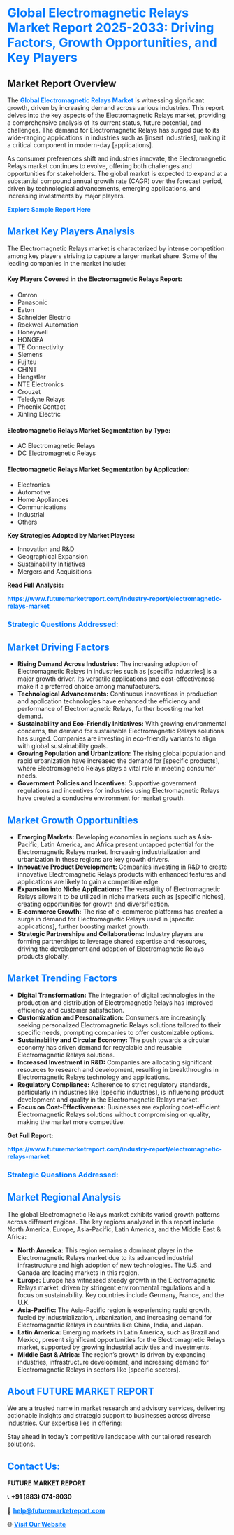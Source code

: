 <h1 style="color: #007BFF;">Global Electromagnetic Relays Market Report 2025-2033: Driving Factors, Growth Opportunities, and Key Players</h1>

<section id="overview">
<h2>Market Report Overview</h2>
<p>The <a href="https://www.futuremarketreport.com/industry-report/electromagnetic-relays-market" style="color: #007BFF; text-decoration: none;"><strong>Global Electromagnetic Relays Market</strong></a> is witnessing significant growth, driven by increasing demand across various industries. This report delves into the key aspects of the Electromagnetic Relays market, providing a comprehensive analysis of its current status, future potential, and challenges. The demand for Electromagnetic Relays has surged due to its wide-ranging applications in industries such as [insert industries], making it a critical component in modern-day [applications].</p>
<p>As consumer preferences shift and industries innovate, the Electromagnetic Relays market continues to evolve, offering both challenges and opportunities for stakeholders. The global market is expected to expand at a substantial compound annual growth rate (CAGR) over the forecast period, driven by technological advancements, emerging applications, and increasing investments by major players.</p>
</section>

<section id="overview">
<p><a href="https://www.futuremarketreport.com/request-sample/reportId=76197" style="color: #007BFF; text-decoration: none;"><strong>Explore Sample Report Here</strong></a></p>
</section>

<section id="key-players">
<h2 style="color: #007BFF;">Market Key Players Analysis</h2>
<p>The Electromagnetic Relays market is characterized by intense competition among key players striving to capture a larger market share. Some of the leading companies in the market include:</p>
<h4>Key Players Covered in the Electromagnetic Relays Report:</h4>
<ul><li>Omron</li><li>Panasonic</li><li>Eaton</li><li>Schneider Electric</li><li>Rockwell Automation</li><li>Honeywell</li><li>HONGFA</li><li>TE Connectivity</li><li>Siemens</li><li>Fujitsu</li><li>CHINT</li><li>Hengstler</li><li>NTE Electronics</li><li>Crouzet</li><li>Teledyne Relays</li><li>Phoenix Contact</li><li>Xinling Electric</li></ul>
<h4>Electromagnetic Relays Market Segmentation by Type:</h4>
<ul><li>AC Electromagnetic Relays</li><li>DC Electromagnetic Relays</li></ul>

<h4>Electromagnetic Relays Market Segmentation by Application:</h4>
<ul><li>Electronics</li><li>Automotive</li><li>Home Appliances</li><li>Communications</li><li>Industrial</li><li>Others</li></ul>
<p><strong>Key Strategies Adopted by Market Players:</strong></p>
<ul>
<li>Innovation and R&D</li>
<li>Geographical Expansion</li>
<li>Sustainability Initiatives</li>
<li>Mergers and Acquisitions</li>
</ul>
</section>

<section>
<p><strong>Read Full Analysis: </strong></p><a href="https://www.futuremarketreport.com/industry-report/electromagnetic-relays-market" style="color: #007BFF; text-decoration: none;"><strong>https://www.futuremarketreport.com/industry-report/electromagnetic-relays-market</strong></a>
<h3 style="color: #007BFF;">Strategic Questions Addressed:</h3>
</section>

<section id="driving-factors">
<h2 style="color: #007BFF;">Market Driving Factors</h2>
<ul>
<li><strong>Rising Demand Across Industries:</strong> The increasing adoption of Electromagnetic Relays in industries such as [specific industries] is a major growth driver. Its versatile applications and cost-effectiveness make it a preferred choice among manufacturers.</li>
<li><strong>Technological Advancements:</strong> Continuous innovations in production and application technologies have enhanced the efficiency and performance of Electromagnetic Relays, further boosting market demand.</li>
<li><strong>Sustainability and Eco-Friendly Initiatives:</strong> With growing environmental concerns, the demand for sustainable Electromagnetic Relays solutions has surged. Companies are investing in eco-friendly variants to align with global sustainability goals.</li>
<li><strong>Growing Population and Urbanization:</strong> The rising global population and rapid urbanization have increased the demand for [specific products], where Electromagnetic Relays plays a vital role in meeting consumer needs.</li>
<li><strong>Government Policies and Incentives:</strong> Supportive government regulations and incentives for industries using Electromagnetic Relays have created a conducive environment for market growth.</li>
</ul>
</section>

<section id="growth-opportunities">
<h2 style="color: #007BFF;">Market Growth Opportunities</h2>
<ul>
<li><strong>Emerging Markets:</strong> Developing economies in regions such as Asia-Pacific, Latin America, and Africa present untapped potential for the Electromagnetic Relays market. Increasing industrialization and urbanization in these regions are key growth drivers.</li>
<li><strong>Innovative Product Development:</strong> Companies investing in R&D to create innovative Electromagnetic Relays products with enhanced features and applications are likely to gain a competitive edge.</li>
<li><strong>Expansion into Niche Applications:</strong> The versatility of Electromagnetic Relays allows it to be utilized in niche markets such as [specific niches], creating opportunities for growth and diversification.</li>
<li><strong>E-commerce Growth:</strong> The rise of e-commerce platforms has created a surge in demand for Electromagnetic Relays used in [specific applications], further boosting market growth.</li>
<li><strong>Strategic Partnerships and Collaborations:</strong> Industry players are forming partnerships to leverage shared expertise and resources, driving the development and adoption of Electromagnetic Relays products globally.</li>
</ul>
</section>

<section id="trending-factors">
<h2 style="color: #007BFF;">Market Trending Factors</h2>
<ul>
<li><strong>Digital Transformation:</strong> The integration of digital technologies in the production and distribution of Electromagnetic Relays has improved efficiency and customer satisfaction.</li>
<li><strong>Customization and Personalization:</strong> Consumers are increasingly seeking personalized Electromagnetic Relays solutions tailored to their specific needs, prompting companies to offer customizable options.</li>
<li><strong>Sustainability and Circular Economy:</strong> The push towards a circular economy has driven demand for recyclable and reusable Electromagnetic Relays solutions.</li>
<li><strong>Increased Investment in R&D:</strong> Companies are allocating significant resources to research and development, resulting in breakthroughs in Electromagnetic Relays technology and applications.</li>
<li><strong>Regulatory Compliance:</strong> Adherence to strict regulatory standards, particularly in industries like [specific industries], is influencing product development and quality in the Electromagnetic Relays market.</li>
<li><strong>Focus on Cost-Effectiveness:</strong> Businesses are exploring cost-efficient Electromagnetic Relays solutions without compromising on quality, making the market more competitive.</li>
</ul>
</section>

<section>
<p><strong>Get Full Report: </strong></p><a href="https://www.futuremarketreport.com/industry-report/electromagnetic-relays-market" style="color: #007BFF; text-decoration: none;"><strong>https://www.futuremarketreport.com/industry-report/electromagnetic-relays-market</strong></a>
<h3 style="color: #007BFF;">Strategic Questions Addressed:</h3>
</section>


<section id="regional-analysis">
<h2 style="color: #007BFF;">Market Regional Analysis</h2>
<p>The global Electromagnetic Relays market exhibits varied growth patterns across different regions. The key regions analyzed in this report include North America, Europe, Asia-Pacific, Latin America, and the Middle East & Africa:</p>
<ul>
<li><strong>North America:</strong> This region remains a dominant player in the Electromagnetic Relays market due to its advanced industrial infrastructure and high adoption of new technologies. The U.S. and Canada are leading markets in this region.</li>
<li><strong>Europe:</strong> Europe has witnessed steady growth in the Electromagnetic Relays market, driven by stringent environmental regulations and a focus on sustainability. Key countries include Germany, France, and the U.K.</li>
<li><strong>Asia-Pacific:</strong> The Asia-Pacific region is experiencing rapid growth, fueled by industrialization, urbanization, and increasing demand for Electromagnetic Relays in countries like China, India, and Japan.</li>
<li><strong>Latin America:</strong> Emerging markets in Latin America, such as Brazil and Mexico, present significant opportunities for the Electromagnetic Relays market, supported by growing industrial activities and investments.</li>
<li><strong>Middle East & Africa:</strong> The region’s growth is driven by expanding industries, infrastructure development, and increasing demand for Electromagnetic Relays in sectors like [specific sectors].</li>
</ul>
</section>

<footer>
<h2 style="color: #007BFF;">About FUTURE MARKET REPORT</h2>
<p>We are a trusted name in market research and advisory services, delivering actionable insights and strategic support to businesses across diverse industries. Our expertise lies in offering:</p>

<p>Stay ahead in today’s competitive landscape with our tailored research solutions.</p>

<h2 style="color: #007BFF;">Contact Us:</h2>
<p><strong>FUTURE MARKET REPORT</strong></p>
<p>📞 <strong>+91 (883) 074-8030</strong></p>
<p>📧 <strong><a href="mailto:help@futuremarketreport.com" style="color: #007BFF;">help@futuremarketreport.com</a></strong></p>
<p>🌐 <strong><a href="https://www.futuremarketreport.com/" style="color: #007BFF;">Visit Our Website</a></strong></p>
</footer>